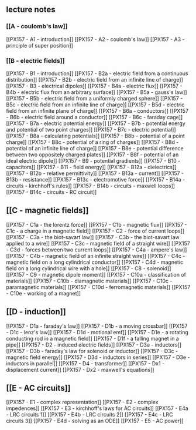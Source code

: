 ## lecture notes
### [[A - coulomb's law]]
[[PX157 - A1 - introduction]]
[[PX157 - A2 - coulomb's law]]
[[PX157 - A3 - principle of super position]]
### [[B - electric fields]]
[[PX157 - B1 - introduction]]
[[PX157 - B2a - electric field from a continuous distribution]]
[[PX157 - B2b - electric field from an infinite line of charge]]
[[PX157 - B3 - electrical dipoles]]
[[PX157 - B4a - electric flux]]
[[PX157 - B4b - electric flux from an arbitrary surface]]
[[PX157 - B5a - gauss's law]]
[[PX157 - B5b - electric field from a uniformly charged sphere]]
[[PX157 - B5c - electric field from an infinite line of charge]]
[[PX157 - B5d - electric field from an infinite plane of charge]]
[[PX157 - B6a - conductors]]
[[PX157 - B6b - electric field around a conductor]]
[[PX157 - B6c - faraday cage]]
[[PX157 - B7a - electric potential energy]]
[[PX157 - B7b - potential energy and potential of two point charges]]
[[PX157 - B7c - electric potential]]
[[PX157 - B8a - calculating potentials]]
[[PX157 - B8b - potential of a point charge]]
[[PX157 - B8c - potential of a ring of charges]]
[[PX157 - B8d - potential of an infinite line of charge]]
[[PX157 - B8e - potential difference between two oppositely charged plates]]
[[PX157 - B8f - potential of an ideal electric dipole]]
[[PX157 - B9 - potential gradients]]
[[PX157 - B10 - capacitors]]
[[PX157 - B11 - field energy]]
[[PX157 - B12a - dielectrics]]
[[PX157 - B12b - relative permittivity]]
[[PX157 - B13a - current]]
[[PX157 - B13b - resistance]]
[[PX157 - B13c - electromotive force]]
[[PX157 - B14a - circuits - kirchhoff's rules]]
[[PX157 - B14b - circuits - maxwell loops]]
[[PX157 - B14c - circuits - RC circuit]]
## [[C -  magnetic fields]]
[[PX157 - C1a - the lorentz force]]
[[PX157 - C1b - magnetic flux]]
[[PX157 - C1c - a charge in a magnetic field]]
[[PX157 - C2 - force of current loops]]
[[PX157 - C3a - the biot-savart law]]
[[PX157 - C3b - the biot-savart law applied to a wire]]
[[PX157 - C3c - magnetic field of a straight wire]]
[[PX157 - C3d - forces between two current loops]]
[[PX157 - C4a - ampere's law]]
[[PX157 - C4b - magnetic field of an infinite straight wire]]
[[PX157 - C4c - magnetic field on a long cylindrical conductor]]
[[PX157 - C4d - magnetic field on a long cylindrical wire with a hole]]
[[PX157 - C8 - solenoid]]
[[PX157 - C9 - magnetic dipole moment]]
[[PX157 - C10a - classification of materials]]
[[PX157 - C10b - diamagnetic materials]]
[[PX157 - C10c - paramagnetic materials]]
[[PX157 - C10d - ferromagnetic materials]]
[[PX157 - C10e - working of a magnet]]
## [[D - induction]]
[[PX157 - D1a - faraday's law]]
[[PX157 - D1b - a moving crossbar]]
[[PX157 - D1c - lenz's law]]
[[PX157 - D1d - motional emf]]
[[PX157 - D1e - a rotating conducting rod in a magnetic field]] 
[[PX157 - D1f - a falling magnet in a pipe]]
[[PX157 - D2 - induced electric fields]]
[[PX157 - D3a - inductors]]
[[PX157 - D3b - faraday's law for solenoid or inductor]]
[[PX157 - D3c - magnetic field energy]]
[[PX157 - D3d - inductors in series]]
[[PX157 - D3e - inductors in parallel]]
[[PX157 - D4 - transformer]]
[[PX157 - Dx1 - displacement current]]
[[PX157 - Dx2 - maxwell's equations]]
## [[E - AC circuits]]
[[PX157 - E1 - complex representation]]
[[PX157 - E2 - complex impedences]]
[[PX157 - E3 - kirchhoff's laws for AC circuits]]
[[PX157 - E4a - LRC circuits 1]]
[[PX157 - E4b - LRC circuits 2]]
[[PX157 - E4c - LRC circuits 3]]
[[PX157 - E4d - solving as an ODE]]
[[PX157 - E5 - AC power]]
